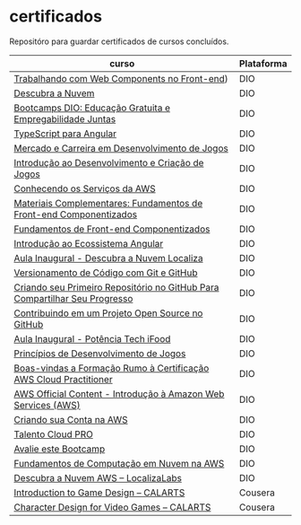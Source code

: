 # certificados
Repositóro para guardar certificados de cursos concluídos.

|curso|Plataforma|
|----|----|
|[Trabalhando com Web Components no Front-end](https://github.com/luane-loureiro/certificados/blob/main/certificados-%20DIO/Trabalhando%20com%20Web%20Components%20no%20Front-end.pdf))|DIO|
|[Descubra a Nuvem](https://github.com/luane-loureiro/certificados/blob/main/certificados-%20DIO/Aula%20inalgural%20-%20descubra%20a%20nuvem%20localiza.pdf)|DIO|
|[Bootcamps DIO: Educação Gratuita e Empregabilidade Juntas](https://github.com/luane-loureiro/certificados/blob/main/certificados-%20DIO/bootcamp%20DIO%3B%20educa%C3%A7%C3%A3o%20e%20empregabilidade.pdf)|DIO|
|[TypeScript para Angular](https://github.com/luane-loureiro/certificados/blob/main/certificados-%20DIO/typescript%20para%20angular.pdf)|DIO|
|[Mercado e Carreira em Desenvolvimento de Jogos](https://github.com/luane-loureiro/certificados/blob/main/certificados-%20DIO/mercado%20e%20carreira%20em%20desenvolvimento%20de%20jogos.pdf)|DIO|
|[Introdução ao Desenvolvimento e Criação de Jogos](https://github.com/luane-loureiro/certificados/blob/main/certificados-%20DIO/introdu%C3%A7%C3%A3o%20ao%20desenvolvimento%20e%20cria%C3%A7%C3%A3o%20de%20jogos.pdf)|DIO|
|[Conhecendo os Serviços da AWS](https://github.com/luane-loureiro/certificados/blob/main/certificados-%20DIO/conhecendo%20os%20servi%C3%A7os%20da%20AWS.pdf)|DIO|
|[Materiais Complementares: Fundamentos de Front-end Componentizados](https://github.com/luane-loureiro/certificados/blob/main/certificados-%20DIO/Materiais%20Complementares-%20Fundamentos%20de%20Front-end%20Componentizados.pdf)|DIO|
|[Fundamentos de Front-end Componentizados](https://github.com/luane-loureiro/certificados/blob/main/certificados-%20DIO/Fundamentos%20de%20Front-end%20Componentizados.pdf)|DIO|
|[Introdução ao Ecossistema Angular](https://github.com/luane-loureiro/certificados/blob/main/certificados-%20DIO/Introdu%C3%A7%C3%A3o%20ao%20Ecossistema%20Angular.pdf)|DIO|
|[Aula Inaugural - Descubra a Nuvem Localiza](https://github.com/luane-loureiro/certificados/blob/main/certificados-%20DIO/Aula%20inalgural%20-%20descubra%20a%20nuvem%20localiza.pdf)|DIO|
|[Versionamento de Código com Git e GitHub](https://github.com/luane-loureiro/certificados/blob/main/certificados-%20DIO/Versionamento%20de%20C%C3%B3digo%20com%20Git%20e%20GitHub.pdf)|DIO|
|[Criando seu Primeiro Repositório no GitHub Para Compartilhar Seu Progresso](https://github.com/luane-loureiro/certificados/blob/main/certificados-%20DIO/criando%20seu%20primeiro%20reposit%C3%B3rio.pdf)|DIO|
|[Contribuindo em um Projeto Open Source no GitHub](https://github.com/luane-loureiro/certificados/blob/main/certificados-%20DIO/Contribuindo%20em%20um%20Projeto%20Open%20Source%20no%20GitHub.pdf)|DIO|
|[Aula Inaugural - Potência Tech iFood](https://github.com/luane-loureiro/certificados/blob/main/certificados-%20DIO/Aula%20inalgural-%20potencia%20tech%20ifood.pdf)|DIO|
|[Princípios de Desenvolvimento de Jogos](https://github.com/luane-loureiro/certificados/blob/main/certificados-%20DIO/Princ%C3%ADpios%20de%20Desenvolvimento%20de%20Jogos.pdf)|DIO|
|[Boas-vindas a Formação Rumo à Certificação AWS Cloud Practitioner](https://github.com/luane-loureiro/certificados/blob/main/certificados-%20DIO/Boas-vindas%20a%20Forma%C3%A7%C3%A3o%20Rumo%20%C3%A0%20Certifica%C3%A7%C3%A3o%20AWS%20Cloud%20Practitioner.pdf)|DIO|
|[AWS Official Content - Introdução à Amazon Web Services (AWS)](https://github.com/luane-loureiro/certificados/blob/main/certificados-%20DIO/AWS%20Official%20Content%20-%20Introdu%C3%A7%C3%A3o%20%C3%A0%20Amazon%20Web%20Services%20(AWS).pdf)|DIO|
|[Criando sua Conta na AWS](https://github.com/luane-loureiro/certificados/blob/main/certificados-%20DIO/Criando%20sua%20Conta%20na%20AWS.pdf)|DIO|
|[Talento Cloud PRO](https://github.com/luane-loureiro/certificados/blob/main/certificados-%20DIO/Talendo%20Cloud%20PRO.pdf)|DIO|
|[Avalie este Bootcamp](https://github.com/luane-loureiro/certificados/blob/main/certificados-%20DIO/Avalie%20este%20bootcamp.pdf)|DIO|
|[Fundamentos de Computação em Nuvem na AWS](https://github.com/luane-loureiro/certificados/blob/main/certificados-%20DIO/Fundamentos%20de%20Computa%C3%A7%C3%A3o%20em%20Nuvem%20na%20AWS.pdf)|DIO|
|[Descubra a Nuvem AWS – LocalizaLabs](https://github.com/luane-loureiro/certificados/blob/main/certificados-%20DIO/Descubra%20a%20Nuvem%20AWS%20%E2%80%93%20LocalizaLabs.pdf)|DIO|
|[Introduction to Game Design – CALARTS](https://github.com/luane-loureiro/certificados/blob/main/Certificados%20-%20Cursera/Cursera%20-%20introdu%C3%A7%C3%A3o%20ao%20game%20design.pdf)|Cousera|
|[Character Design for Video Games – CALARTS](https://github.com/luane-loureiro/certificados/blob/main/Certificados%20-%20Cursera/Coursera%20-%20Character%20Design%20for%20Video%20Games.pdf)|Cousera|

